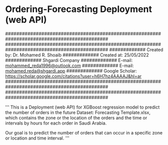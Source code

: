 # Ordering-Forecasting Deployment (web API)
#############################################################################################
#############################################################################################
############# Created by: Dr. Mohamed R. Shoaib
############# Created at: 25/05/2022
############# Shgardi Company
############# E-mail: mohammed_reda1996@outlook.com
############# E-mail: mohamed.reda@shgardi.app
############# Google Scholar: https://scholar.google.com/citations?user=h6H7hz4AAAAJ&hl=ar
#############################################################################################
#############################################################################################


'''
This is a Deployment (web API) for XGBoost regression model to predict the number of orders in the future
Dataset:
Forecasting Template.xlsx, which contains the zone or the location of the orders and the time or intervals by hours for each order in Saudi Arabia.

Our goal is to predict the number of orders that can occur in a specific zone or location and time interval.
'''
